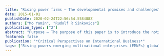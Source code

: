 ```yaml
---
title: "Rising power firms – The developmental promises and challenges"
date: 2015-01-01
publishDate: 2020-02-24T22:56:54.558488Z
authors: ["Mo Yamin", "Rudolf R Sinkovics"]
publication_types: ["2"]
abstract: "Purpose – The purpose of this paper is to introduce the notion of “rising power firms” and how these firms offer developmental promises and challenges to the face of international business (IB). We suggest that rising power firms offer novel capabilities, connect IB to global value chains (GVCs) and then introduce the papers in the special issue. Design/methodology/approach – The papers in the special issue are grouped under two distinct themes, one considering the capabilities of rising power firms and how these are shaped broadly by the economic and socio political features of their home countries. The second theme clusters papers that have a GVC dimension in so far as they highlight failures in upgrading, flag the disconnect between economic and social upgrading and provide a novel conceptualisation of social value creation. Findings – The international business literature has paid growing attention to the emergence of multinational enterprises (MNEs) from rising powers, notably the ‘BRICS’. One perspective, a dominant perspective in IB, sees RP MNEs as a manifestation of catch–up efforts by firms from emerging economies, another perspective suggests that rising power firms compete with distinct capabilities and business models. This special issue highlights the latter perspective. Originality/value – This paper introduces five diverse papers that deal with issues pertaining to rising power firms and developmental perspectives. Keywords – Rising powers, emerging multinational enterprises (EMNEs), global value chains, development, upgrading, social value creation.  Paper type - General review "
featured: false
publication: "*Critical Perspectives on International Business*"
tags: ["Rising powers emerging multinational enterprises (EMNEs) global value chains development upgrading social value creation"]
---
```


